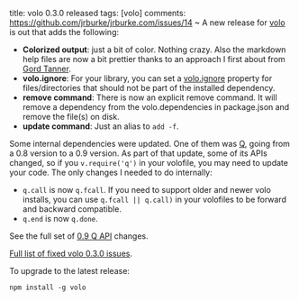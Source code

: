 title: volo 0.3.0 released
tags: [volo]
comments: https://github.com/jrburke/jrburke.com/issues/14
~
A new release for [volo](http://volojs.org) is out that adds the following:

* **Colorized output**: just a bit of color. Nothing crazy. Also the markdown help files are now a bit prettier thanks to an approach I first about from [Gord Tanner](https://github.com/gtanner).
* **volo.ignore**: For your library, you can set a [volo.ignore](https://github.com/volojs/volo/wiki/Library-best-practices#wiki-voloignore) property for files/directories that should not be part of the installed dependency.
* **remove command**: There is now an explicit remove command. It will remove a dependency from the volo.dependencies in package.json and remove the file(s) on disk.
* **update command**: Just an alias to `add -f`.

Some internal dependencies were updated. One of them was [Q](https://github.com/kriskowal/q), going from a 0.8 version to a 0.9 version. As part of that update, some of its APIs changed, so if you `v.require('q')` in your volofile, you may need to update your code. The only changes I needed to do internally:

* `q.call` is now `q.fcall`. If you need to support older and newer volo installs, you can use `q.fcall || q.call)` in your volofiles to be forward and backward compatible.
* `q.end` is now `q.done`.

See the full set of [0.9 Q API](https://github.com/kriskowal/q/blob/master/CHANGES.md#090) changes.

[Full list of fixed volo 0.3.0 issues](https://github.com/volojs/volo/issues?milestone=13&page=1&state=closed).

To upgrade to the latest release:

    npm install -g volo
